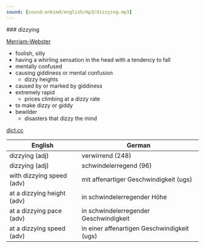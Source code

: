 ```yaml
---
sound: [sound:ankimd/english/mp3/dizzying.mp3]
---
```


\### dizzying

[Merriam-Webster](https://www.merriam-webster.com/dictionary/dizzying)

- foolish, silly
- having a whirling sensation in the head with a tendency to fall
- mentally confused
- causing giddiness or mental confusion
    - dizzy heights
- caused by or marked by giddiness
- extremely rapid
    - prices climbing at a dizzy rate
- to make dizzy or giddy
- bewilder
    - disasters that dizzy the mind

[dict.cc](https://www.dict.cc/dizzying)

| English        | German       |
| -------------- | ------------ |
| dizzying (adj) | verwirrend (248) |
| dizzying (adj) | schwindelerregend (96) |
| with dizzying speed (adv) | mit affenartiger Geschwindigkeit (ugs) |
| at a dizzying height (adv) | in schwindelerregender Höhe |
| at a dizzying pace (adv) | in schwindelerregender Geschwindigkeit |
| at a dizzying speed (adv) | in einer affenartigen Geschwindigkeit (ugs) |
